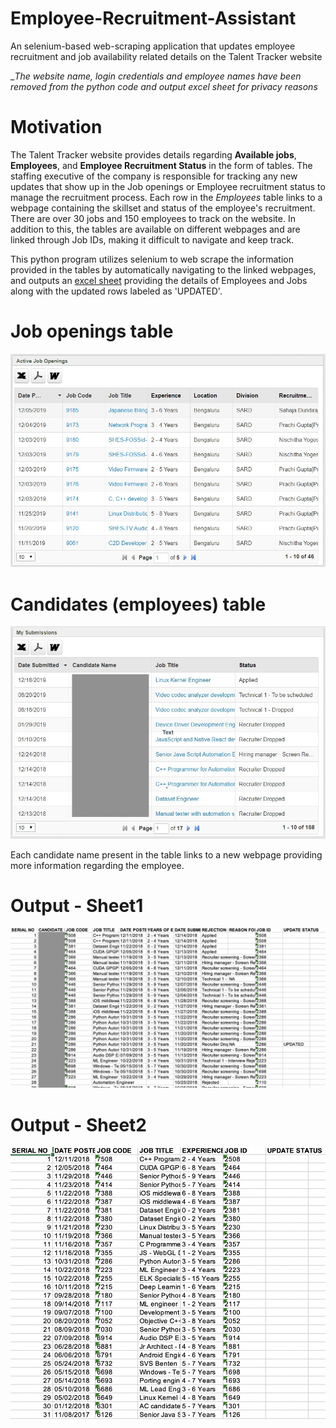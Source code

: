 # Employee-Recruitment-Assistant
An selenium-based web-scraping application that updates employee recruitment and job availability related details on the Talent Tracker website

__The website name, login credentials and employee names have been removed from the python code and output excel sheet for privacy reasons_

# Motivation
The Talent Tracker website provides details regarding __Available jobs__, __Employees__, and __Employee Recruitment Status__ in the form of tables. The staffing executive of the company is responsible for tracking any new updates that show up in the Job openings or Employee recruitment status to manage the recruitment process. Each row in the _Employees_ table links to a webpage containing the skillset and status of the employee's recruitment. There are over 30 jobs and 150 employees to track on the website. In addition to this, the tables are available on different webpages and are linked through Job IDs, making it difficult to navigate and keep track.


This python program utilizes selenium to web scrape the information provided in the tables by automatically navigating to the linked webpages, and outputs an [excel sheet](Recruitment-Info.xls) providing the details of Employees and Jobs along with the updated rows labeled as 'UPDATED'. 

# Job openings table
![Job openings table](/Images/Jobs.jpeg)

# Candidates (employees) table
![Candidates table](/Images/Candidates.jpeg)


Each candidate name present in the table links to a new webpage providing more information regarding the employee.

# Output - Sheet1
![Sheet1](/Images/Sheet1.png)

# Output - Sheet2
![Sheet2](/Images/Sheet2.png)
